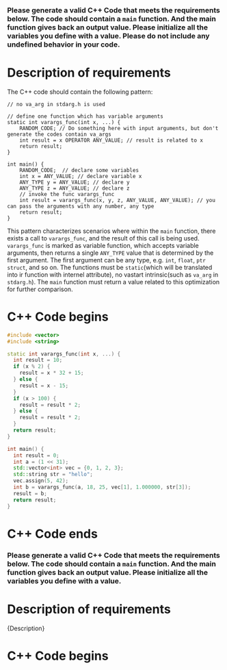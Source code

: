 ### Please generate a valid C++ Code that meets the requirements below. The code should contain a `main` function. And the main function gives back an output value. Please initialize all the variables you define with a value. Please do not include any undefined behavior in your code.

# Description of requirements

The C++ code should contain the following pattern:

```
// no va_arg in stdarg.h is used

// define one function which has variable arguments
static int varargs_func(int x, ...) {
    RANDOM_CODE; // Do something here with input arguments, but don't generate the codes contain va_args
    int result = x OPERATOR ANY_VALUE; // result is related to x
    return result;
}

int main() {
    RANDOM_CODE;  // declare some variables
    int x = ANY_VALUE; // declare variable x
    ANY_TYPE y = ANY_VALUE; // declare y
    ANY_TYPE z = ANY_VALUE; // declare z
    // invoke the func varargs_func
    int result = varargs_func(x, y, z, ANY_VALUE, ANY_VALUE); // you can pass the arguments with any number, any type
    return result;
}
```

This pattern characterizes scenarios where within the `main` function, there exists a call to `varargs_func`, and the result of this call is being used. `varargs_func` is marked as variable function, which accepts variable arguments, then returns a single `ANY_TYPE` value that is determined by the first argument. The first argument can be any type, e.g. `int`, `float`, `ptr` `struct`, and so on. The functions must be `static`(which will be translated into ir function with internel attribute), no vastart intrinsic(such as `va_arg` in `stdarg.h`). The `main` function must return a value related to this optimization for further comparison.

# C++ Code begins

```cpp
#include <vector>
#include <string>

static int varargs_func(int x, ...) {
  int result = 10;
  if (x % 2) {
    result = x * 32 + 15;
  } else {
    result = x - 15;
  }
  if (x > 100) {
    result = result * 2;
  } else {
    result = result * 2;
  }
  return result;
}

int main() {
  int result = 0;
  int a = (1 << 31);
  std::vector<int> vec = {0, 1, 2, 3};
  std::string str = "hello";
  vec.assign(5, 42);
  int b = varargs_func(a, 18, 25, vec[1], 1.000000, str[3]);
  result = b;
  return result;
}
```

# C++ Code ends

### Please generate a valid C++ Code that meets the requirements below. The code should contain a `main` function. And the main function gives back an output value. Please initialize all the variables you define with a value.

# Description of requirements

{Description}

# C++ Code begins
